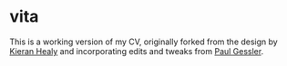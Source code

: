 # vita

This is a working version of my CV, originally forked from the design by [Kieran Healy](http://kieranhealy.org/) and incorporating edits and tweaks from [Paul Gessler](https://www.github.com/pdgessler).
